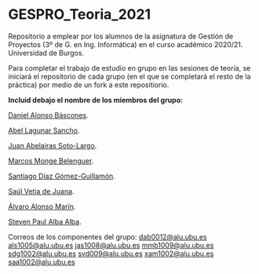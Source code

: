 # GESPRO_Teoria_2021
Repositorio a emplear por los alumnos de la asignatura de Gestión de Proyectos (3º de G. en Ing. Informática) en el curso académico 2020/21. Universidad de Burgos.

Para completar el trabajo de estudio en grupo en las sesiones de teoría, se iniciará el repositorio de cada grupo (en el que se completará el resto de la práctica) por medio de un fork a este repositiorio.

**Incluid debajo el nombre de los miembros del grupo:**

[Daniel Alonso Báscones](https://github.com/dab0012).

[Abel Lagunar Sancho](https://github.com/als1005).

[Juan Abelairas Soto-Largo](https://github.com/jas1008).

[Marcos Monge Belenguer](https://github.com/mmb1009).

[Santiago Díaz Gómez-Guillamón](https://github.com/sdg1002).

[Saúl Vetia de Juana](https://github.com/svd0009).

[Álvaro Alonso Marín](https://github.com/xam1002).

[Steven Paul Alba Alba](https://github.com/saa1002).

Correos de los componentes del grupo:
dab0012@alu.ubu.es
als1005@alu.ubu.es
jas1008@alu.ubu.es
mmb1009@alu.ubu.es
sdg1002@alu.ubu.es
svd009@alu.ubu.es
xam1002@alu.ubu.es
saa1002@alu.ubu.es
